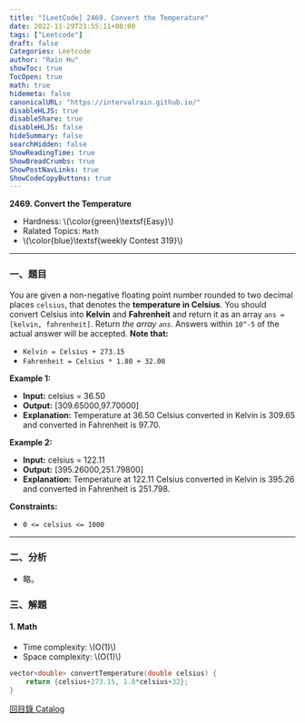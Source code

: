 ```yaml
---
title: "[LeetCode] 2469. Convert the Temperature"
date: 2022-11-29T23:55:11+08:00
tags: ["Leetcode"]
draft: false
Categories: Leetcode
author: "Rain Hu"
showToc: true
TocOpen: true
math: true
hidemeta: false
canonicalURL: "https://intervalrain.github.io/"
disableHLJS: true
disableShare: true
disableHLJS: false
hideSummary: false
searchHidden: false
ShowReadingTime: true
ShowBreadCrumbs: true
ShowPostNavLinks: true
ShowCodeCopyButtons: true
---
```

**2469. Convert the Temperature**
+ Hardness: \\(\color{green}\textsf{Easy}\\)
+ Ralated Topics: `Math`
+ \\(\color{blue}\textsf{weekly Contest 319}\\)
---
### 一、題目
You are given a non-negative floating point number rounded to two decimal places `celsius`, that denotes the **temperature in Celsius**.
You should convert Celsius into **Kelvin** and **Fahrenheit** and return it as an array `ans = [kelvin, fahrenheit]`.
Return *the array `ans`*. Answers within `10^-5` of the actual answer will be accepted.
**Note that:**
+ `Kelvin = Celsius + 273.15`
+ `Fahrenheit = Celsius * 1.80 + 32.00`

**Example 1:**  
+ **Input:** celsius = 36.50
+ **Output:** [309.65000,97.70000]
+ **Explanation:** Temperature at 36.50 Celsius converted in Kelvin is 309.65 and converted in Fahrenheit is 97.70.

**Example 2:**
+ **Input:** celsius = 122.11
+ **Output:** [395.26000,251.79800]
+ **Explanation:** Temperature at 122.11 Celsius converted in Kelvin is 395.26 and converted in Fahrenheit is 251.798.

**Constraints:**
+ `0 <= celsius <= 1000`

---

### 二、分析
+ 略。

### 三、解題
#### 1. Math
+ Time complexity: \\(O(1)\\)
+ Space complexity: \\(O(1)\\)
```C++
vector<double> convertTemperature(double celsius) {
    return {celsius+273.15, 1.8*celsius+32};
}
```
[回目錄 Catalog](/leetcode)